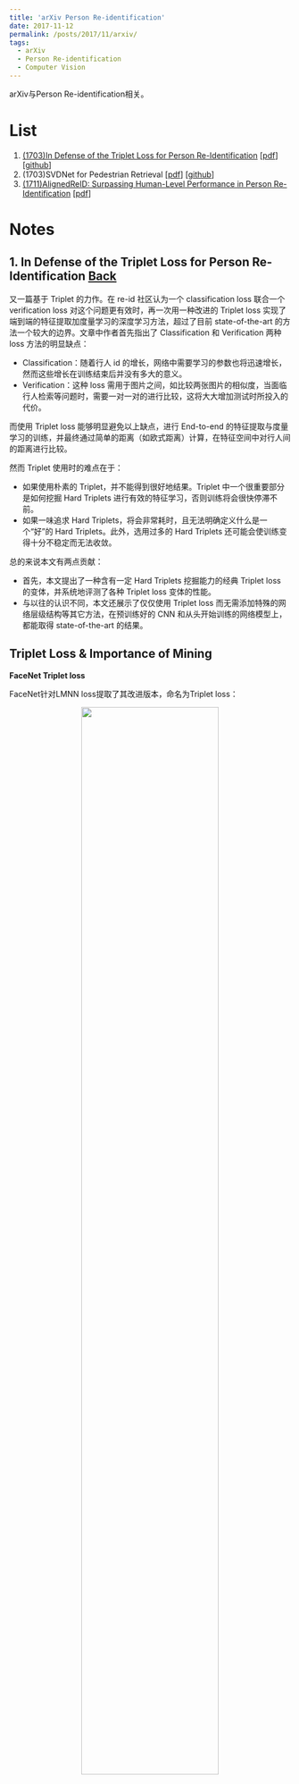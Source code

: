 ```yaml
---
title: 'arXiv Person Re-identification'
date: 2017-11-12
permalink: /posts/2017/11/arxiv/
tags:
  - arXiv
  - Person Re-identification
  - Computer Vision
---
```


arXiv与Person Re-identification相关。

<span id="back"></span>
# List

1. [(1703)In Defense of the Triplet Loss for Person Re-Identification](#jump1) [[pdf](https://arxiv.org/pdf/1703.07737)] [[github](https://github.com/VisualComputingInstitute/triplet-reid)]
2. (1703)SVDNet for Pedestrian Retrieval [[pdf](https://arxiv.org/pdf/1703.05693)] [[github](https://github.com/syfafterzy/SVDNet-for-Pedestrian-Retrieval)]
3. [(1711)AlignedReID: Surpassing Human-Level Performance in Person Re-Identification](#jump3) [[pdf](https://arxiv.org/pdf/1711.08184.pdf)]

# Notes

<span id="jump1"></span>
## 1. In Defense of the Triplet Loss for Person Re-Identification [Back](#back)

又一篇基于 Triplet 的力作。在 re-id 社区认为一个 classification loss 联合一个 verification loss 对这个问题更有效时，再一次用一种改进的 Triplet loss 实现了端到端的特征提取加度量学习的深度学习方法，超过了目前 state-of-the-art 的方法一个较大的边界。文章中作者首先指出了 Classification 和 Verification 两种 loss 方法的明显缺点：

- Classification：随着行人 id 的增长，网络中需要学习的参数也将迅速增长，然而这些增长在训练结束后并没有多大的意义。
- Verification：这种 loss 需用于图片之间，如比较两张图片的相似度，当面临行人检索等问题时，需要一对一对的进行比较，这将大大增加测试时所投入的代价。

而使用 Triplet loss 能够明显避免以上缺点，进行 End-to-end 的特征提取与度量学习的训练，并最终通过简单的距离（如欧式距离）计算，在特征空间中对行人间的距离进行比较。

然而 Triplet 使用时的难点在于：

- 如果使用朴素的 Triplet，并不能得到很好地结果。Triplet 中一个很重要部分是如何挖掘 Hard Triplets 进行有效的特征学习，否则训练将会很快停滞不前。
- 如果一味追求 Hard Triplets，将会非常耗时，且无法明确定义什么是一个“好”的 Hard Triplets。此外，选用过多的 Hard Triplets 还可能会使训练变得十分不稳定而无法收敛。

总的来说本文有两点贡献：
- 首先，本文提出了一种含有一定 Hard Triplets 挖掘能力的经典 Triplet loss 的变体，并系统地评测了各种 Triplet loss 变体的性能。
- 与以往的认识不同，本文还展示了仅仅使用 Triplet loss 而无需添加特殊的网络层级结构等其它方法，在预训练好的 CNN 和从头开始训练的网络模型上，都能取得 state-of-the-art 的结果。

## Triplet Loss & Importance of Mining


**FaceNet Triplet loss**

FaceNet针对LMNN loss提取了其改进版本，命名为Triplet loss：

<div align="center" >
<img src="/images/arxiv2017/dentri-1.PNG" width="70%" align="center" />
</div>

如果在整个数据集上经过足够长时间的训练，Triplet最终能将所有的正样本pull到一起。然而当数据集变得越来越大时，triplets的数量将呈现三次指数增长，使得进行充分训练变得不切实际。此外，通过triplet loss学习到的映射将很快就能正确判断大部分普通的triplets，导致大量triplets在训练时将毫无作用。因此，进行Hard Triplets的挖掘变得十分重要。Hard Triplets包含hard negatives（相似外观的不同行人）和hard positives（外观姿态变化较大的同一行人）。

**Batch All Triplet Loss**

与FaceNet数据的组织方式不同，本文用了一个改进的方式组织一个batch：每个batch随机采样P个class，每个class随机采样K个imgs，这样每个batch有PK个imgs。对于这种batch组织方式，共有PK(PK-1)(K-1)中triplets的组合，简单地，如果选择所有triplets用于计算loss，可以得到一下的loss形式，称为Batch All Triplet Loss：

<div align="center" >
<img src="/images/arxiv2017/dentri-2.PNG" width="70%" align="center" />
</div>

**Batch Hard Triplet Loss**

Batch All Triplet Loss一次将要处理大量的triplets，这在数据集非常大时会非常耗时，并且在训练进入中后期时，大量的三元组因为很容易被区分导致对最后的loss并没有任何贡献而变成“无用的”三元组。

这时可以考虑进行Hard Mining，然后过多的Hard Mining会导致训练非常不稳定，于是作者提出了一种折中的办法，进行Moderate Hard Mining，并由此定义了Moderate Triplets，由于这只是在一个batch中最难的数据，因此总得来说，这只是较难的，也最适合用于triplet训练，称之为Batch Hard Triplet Loss：

<div align="center" >
<img src="/images/arxiv2017/dentri-3.PNG" width="70%" align="center" />
</div>

其中<img src="http://chart.googleapis.com/chart?cht=tx&chl=$x_j^i|$" style="border:none;">表示第i个人的第j张图片。

**Distance Measure**

在很多工作中，人们都使用了平方的欧氏距离
<img src="http://chart.googleapis.com/chart?cht=tx&chl=$D(a,b)=||a-b||^2_2$" style="border:none;">
作为度量函数，本文中虽然没有系统性地对其它度量函数进行对比，但是在实验中发现真实的欧氏距离
<img src="http://chart.googleapis.com/chart?cht=tx&chl=$ D(a,b)=||a-b||_2_ $" style="border:none;">
表现得更加稳定。同时，使用非平方的真实的欧氏距离也使得margin这个参数更具有可解释性。

**Soft-margin**

之前的triplet loss都采用了hinge形式的函数对loss进行截断处理，即如果triplet关系正确则loss为0。这里作者发现，对于Re-ID任务，持续不断地将同类目标在特征空间中的位置pull在一起是非常有益的。出于此种目的，作者对于原始的hinge函数用softplus函数进行了更平滑的近似：

<div align="center" >
<img src="/images/arxiv2017/dentri-4.PNG" width="70%" align="center" />
</div>

## 实验

实验使用的数据集为Market-1501和MARS，优化时选择了Adam而非SGD，训练时进行了学习率退火。在网络结构的选取上，分两种进行实验：
- Pretrained-TriNet：使用预训练好的Resnet-50，去掉其最后一层后添加两个全连接层，第一层有1024维，后跟上batch norm和ReLU，第二层为128维，亦是最终特征的维度，使用BH Triplet loss进行训练。
- Trained from Scratch-LuNet：沿用Resnet-v2，但使用了leaky ReLU激活函数，使用3x3的max-pool，其步长为2.这个网络比TriNet轻量很多，

作者首先对各种Triplet loss训练的效果进行了对比：

<div align="center" >
<img src="/images/arxiv2017/dentri-5.PNG" align="center" />
</div>

- 没有Hard Mining的结果往往不好，如果加上简单的offline hard-mining（OHM）效果会很不稳定。
- BH形式的loss整体上表现好于BA。作者认为，由于训练后期大量triplets的loss都是0，人后平均处理会把仅有的有效信息给稀释掉。于是作者又做了补充实验，在计算平均的时候只考虑loss不为0的triplet，发现对BA形式loss的效果确实有所提高。
- 在所有的形式中，Batch Hard+Soft-margin的效果最好，但这并不代表在其它任务中这种组合依然是最好的，需要更多的实验验证。

<span id="jump3"></span>
## 3. AlignedReID: Surpassing Human-Level Performance in Person Re-Identification [Back](#back)

**Outline**

- 动态对准(Dynamic Alignment)：端到端让网络自动学习人体对齐，计算最短路径作为loss，与Moderate Triplet loss一起训练
- 协同学习(Mutual Learning)：同时训练两个网络，互相学习
- 重排序(Re-Ranking)：使用了k-reciprocal encoding做重排序

**Motivation**

在考虑人体结构对齐时，既不是简单地分成几截，也不需要像其它一些精细的方法引入额外标注进行骨架估计等方法来对齐，而是用一种端到端的方法让网络自动学习人体对齐。

在AlignedReID中，与其它方法类似，会同时提取global特征和local特征。网络结构如下：

<div align="center" >
<img src="/images/arxiv2017/aligned-3.PNG" width="100%" align="center" />
</div>

之后对于两张图片中任意一对局部信息，计算距离并最终构成一个距离矩阵。之后动态地计算从矩阵左上角到右下角的最短路径，这条路径的一条鞭就对应了一对局部特征的匹配。这种人体对齐的方式，保证了身体各个部分的相对顺序，并且对齐方式的总距离总是最短的。在训练的时候，最短路径的长度被加入到损失函数中，辅助学习行人的整体特征。

<div align="center" >
<img src="/images/arxiv2017/aligned-1.PNG" width="60%" align="center" />
</div>

此外，在训练时还是用了协同学习策略，即同时训练两个网络并使它们互相学习，这种方法常用于分类问题中，此处做了一定修改使之适用于此处的度量学习。

在协同学习时，同时训练的两个网络每一个都包含两个分支，一个分支做分类，一个分支做度量学习。做分类的分支通过KL Divergence互相学习；做度量学习的分支通过metric mutual loss互相学习。其中做度量学习的分支又包含两个子分支：全局特征的分支和局部特征的分支。训练完成后，分类分支和局部特征的分支都将被丢弃，只保留全局特征的分支做ReID，即行人分类和通过人体对齐学习局部特征，都只是为了辅助得到更好的全局特征。

<div align="center" >
<img src="/images/arxiv2017/aligned-2.PNG" width="100%" align="center" />
</div>

最后作者还使用了k-reciprocal encoding做重排序进一步提升结果。本文方法在CUHK03、Market1501、CUHK-SYSU上都取得了最好的结果。同时，也在视频数据集MARS上做了实验，用此方法仅仅通过简单的对一个tracklet上所有图片特征的简单平均，就能得到比现有视频中最好的方法还要好很多的结果。

**Results**

|metric|Market-1501(SQ)|CUHK03|MARS|CUHK-SYSU|
|:-----:|:-----:|:-----:|:-----:|:-----:|
|**CMC top-1**|**94.00**|**96.1**|**87.5**|**95.3**|
|**mAP**|**91.2**|-|**85.6**|**93.7**|



[Back](#back)
